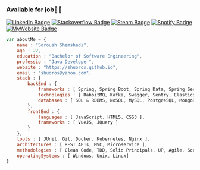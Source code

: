 ### Available for job👨‍💻
[![Linkedin Badge](https://img.shields.io/badge/-Soroush%20Shemshadi-0072b1?style=flat&logo=Linkedin&logoColor=white&link=https://www.linkedin.com/in/shuoros/)](https://www.linkedin.com/in/shuoros/) 
[![Stackoverflow Badge](https://img.shields.io/badge/-Soroush%20Shemshadi-f48024?style=flat&logo=Stackoverflow&logoColor=white&link=https://stackoverflow.com/story/shuoros)](https://stackoverflow.com/story/shuoros) 
[![Steam Badge](https://img.shields.io/badge/-Shuoros-2A475E?style=flat&logo=Steam&logoColor=white&link=https://steamcommunity.com/profiles/76561199035818916/)](https://steamcommunity.com/profiles/76561199035818916/) 
[![Spotify Badge](https://img.shields.io/badge/-Taste%20My%20Music-1ED760?style=flat&logo=Spotify&logoColor=white&link=https://open.spotify.com/user/8eok1ds4tefumj3m7l88ie6t4?si=eSKACvnOS6m37KBypnfn9w&utm_source=copy-link&dl_branch=1)](https://open.spotify.com/user/8eok1ds4tefumj3m7l88ie6t4?si=eSKACvnOS6m37KBypnfn9w&utm_source=copy-link&dl_branch=1) 
[![MyWebsite Badge](https://img.shields.io/badge/-My%20Website-CDD9E5?style=flat&logo=Github&logoColor=white&link=https://shuoros.github.io)](https://shuoros.github.io) 

```javascript
var aboutMe = {
    name : "Soroush Shemshadi",
    age : 22,
    education : "Bachelor of Software Engineering",
    professio : "Java Developer",
    website : "https://shuoros.github.io",
    email : "shuoros@yahoo.com",
    stack : {
        backEnd : {
            frameworks : [ Spring, Spring Boot, Spring Data, Spring Security, Spring Cloud Gateway ],
            technologies : [ RabbitMQ, Kafka, Swagger, Sentry, Elasticsearc, Zuul, Eureka ],
            databases : [ SQL & RDBMS, NoSQL, MySQL, PostgreSQL, MongoDB ]
        },
        frontEnd : {
            languages : [ JavaScript, HTML5, CSS3 ],
            frameworks : [ VueJS, JQuery ]
        }
    },
    tools : [ JUnit, Git, Docker, Kubernetes, Nginx ],
    architectures : [ REST APIs, MVC, Microservice ],
    methodologies : [ Clean Code, TDD, Solid Principals, UP, Agile, Scrum, Paired Programming ],
    operatingSystems : [ Windows, Unix, Linux]
}
```
